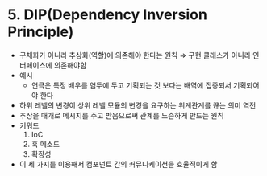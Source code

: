 # 5. DIP(Dependency Inversion Principle)

- 구체화가 아니라 추상화(역할)에 의존해야 한다는 원칙 ⇒ 구현 클래스가 아니라 인터페이스에 의존해야함
- 예시
  - 연극은 특정 배우를 염두에 두고 기획되는 것 보다는 배역에 집중되서 기획되어야 한다
- 하위 레벨의 변경이 상위 레벨 모듈의 변경을 요구하는 위계관계를 끊는 의미 역전
- 추상을 매개로 메시지를 주고 받음으로써 관계를 느슨하게 만드는 원칙
- 키워드
    1. IoC
    2. 훅 메소드
    3. 확장성
- 이 세 가지를 이용해서 컴포넌트 간의 커뮤니케이션을 효율적이게 함
